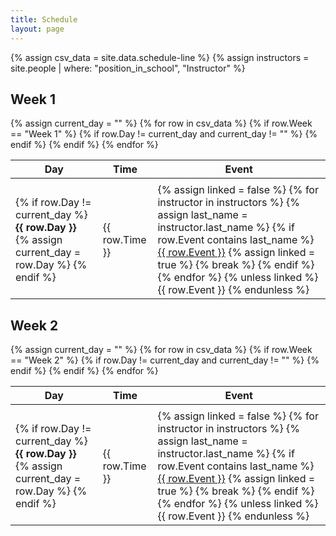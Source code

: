 ```yaml
---
title: Schedule
layout: page
---
```


{% assign csv_data = site.data.schedule-line %}
{% assign instructors = site.people | where: "position_in_school", "Instructor" %}

<h2>Week 1</h2>
<table>
  <thead>
    <tr>
      <th>Day</th>
      <th>Time</th>
      <th>Event</th>
    </tr>
  </thead>
  <tbody>
    {% assign current_day = "" %}
    {% for row in csv_data %}
      {% if row.Week == "Week 1" %}
        {% if row.Day != current_day and current_day != "" %}
          <tr>
            <td colspan="3"></td>
          </tr>
        {% endif %}
        <tr
          {% if row.Event == "Coffee Break" %}style="background-color: #f0f8ff;"{% endif %}
          {% if row.Event == "Lunch" %}style="background-color: #ffe4b5;"{% endif %}
          {% if row.Event == "Dinner" %}style="background-color: #d3ffd3;"{% endif %}
          {% if row.Event == "Project" %}style="background-color: #f5f5dc;"{% endif %}
          {% if row.Event == "Supervised Project" %}style="background-color:rgb(241, 241, 132);"{% endif %}
        >
          <td>
            {% if row.Day != current_day %}
              <strong>{{ row.Day }}</strong>
              {% assign current_day = row.Day %}
            {% endif %}
          </td>
          <td>{{ row.Time }}</td>
          <td>
            {% assign linked = false %}
            {% for instructor in instructors %}
              {% assign last_name = instructor.last_name %}
              {% if row.Event contains last_name %}
                <a href="{{ site.baseurl }}{{ instructor.url }}">{{ row.Event }}</a>
                {% assign linked = true %}
                {% break %}
              {% endif %}
            {% endfor %}
            {% unless linked %}
              {{ row.Event }}
            {% endunless %}
          </td>
        </tr>
      {% endif %}
    {% endfor %}
  </tbody>
</table>

<h2>Week 2</h2>
<table>
  <thead>
    <tr>
      <th>Day</th>
      <th>Time</th>
      <th>Event</th>
    </tr>
  </thead>
  <tbody>
    {% assign current_day = "" %}
    {% for row in csv_data %}
      {% if row.Week == "Week 2" %}
        {% if row.Day != current_day and current_day != "" %}
          <tr>
            <td colspan="3"></td>
          </tr>
        {% endif %}
        <tr
          {% if row.Event == "Coffee Break" %}style="background-color: #f0f8ff;"{% endif %}
          {% if row.Event == "Lunch" %}style="background-color: #ffe4b5;"{% endif %}
          {% if row.Event == "Dinner" %}style="background-color: #d3ffd3;"{% endif %}
          {% if row.Event == "Project" %}style="background-color: #f5f5dc;"{% endif %}
          {% if row.Event == "Supervised Project" %}style="background-color:rgb(241, 241, 132);"{% endif %}
        >
          <td>
            {% if row.Day != current_day %}
              <strong>{{ row.Day }}</strong>
              {% assign current_day = row.Day %}
            {% endif %}
          </td>
          <td>{{ row.Time }}</td>
          <td>
            {% assign linked = false %}
            {% for instructor in instructors %}
              {% assign last_name = instructor.last_name %}
              {% if row.Event contains last_name %}
                <a href="{{ site.baseurl }}{{ instructor.url }}">{{ row.Event }}</a>
                {% assign linked = true %}
                {% break %}
              {% endif %}
            {% endfor %}
            {% unless linked %}
              {{ row.Event }}
            {% endunless %}
          </td>
        </tr>
      {% endif %}
    {% endfor %}
  </tbody>
</table>
